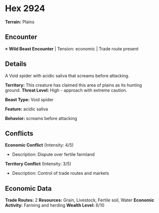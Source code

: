 # Hex 2924

**Terrain:** Plains

## Encounter
※ **Wild Beast Encounter** | Tension: economic | Trade route present

## Details
A Void spider with acidic saliva that screams before attacking.

**Territory:** This creature has claimed this area of plains as its hunting ground.
**Threat Level:** High - approach with extreme caution.

**Beast Type:** Void spider

**Feature:** acidic saliva

**Behavior:** screams before attacking

## Conflicts
**Economic Conflict** (Intensity: 4/5)
- Description: Dispute over fertile farmland

**Territory Conflict** (Intensity: 3/5)
- Description: Control of trade routes and markets

## Economic Data
**Trade Routes:** 2
**Resources:** Grain, Livestock, Fertile soil, Water
**Economic Activity:** Farming and herding
**Wealth Level:** 6/10

